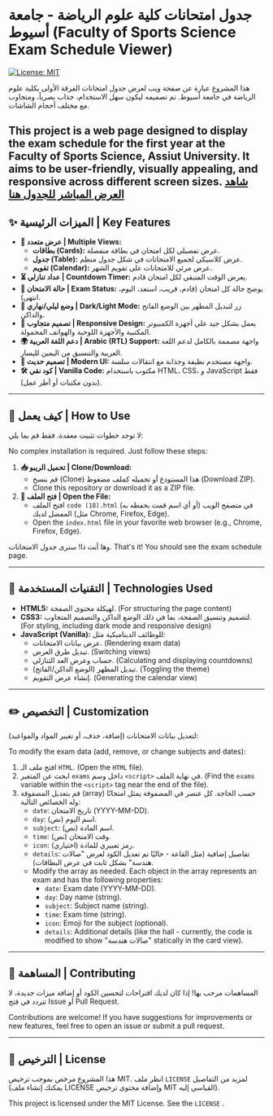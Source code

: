 # جدول امتحانات كلية علوم الرياضة - جامعة أسيوط (Faculty of Sports Science Exam Schedule Viewer)

[![License: MIT](https://img.shields.io/badge/License-MIT-yellow.svg)](https://opensource.org/licenses/MIT)

هذا المشروع عبارة عن صفحة ويب لعرض جدول امتحانات الفرقة الأولى بكلية علوم الرياضة في جامعة أسيوط. تم تصميمه ليكون سهل الاستخدام، جذاب بصرياً، ومتجاوب مع مختلف أحجام الشاشات.

This project is a web page designed to display the exam schedule for the first year at the Faculty of Sports Science, Assiut University. It aims to be user-friendly, visually appealing, and responsive across different screen sizes.
[شاهد العرض المباشر للجدول هنا](https://seif4d.github.io/examz/)
---

## ✨ الميزات الرئيسية | Key Features

*   **📅 عرض متعدد | Multiple Views:**
    *   **بطاقات (Cards):** عرض تفصيلي لكل امتحان في بطاقة منفصلة.
    *   **جدول (Table):** عرض كلاسيكي لجميع الامتحانات في شكل جدول منظم.
    *   **تقويم (Calendar):** عرض مرئي للامتحانات على تقويم الشهر.
*   **⏳ عداد تنازلي | Countdown Timer:** يعرض الوقت المتبقي لكل امتحان قادم.
*   **🚦 حالة الامتحان | Exam Status:** يوضح حالة كل امتحان (قادم، قريب، استعد، اليوم، انتهى).
*   **🎨 وضع ليلي/نهاري | Dark/Light Mode:** زر لتبديل المظهر بين الوضع الفاتح والداكن.
*   **📱 تصميم متجاوب | Responsive Design:** يعمل بشكل جيد على أجهزة الكمبيوتر المكتبية والأجهزة اللوحية والهواتف المحمولة.
*   **🌍 دعم اللغة العربية | Arabic (RTL) Support:** واجهة مصممة بالكامل لدعم اللغة العربية والتنسيق من اليمين لليسار.
*   **💅 تصميم حديث | Modern UI:** واجهة مستخدم نظيفة وجذابة مع انتقالات سلسة.
*   **🛠️ كود نقي | Vanilla Code:** مكتوب باستخدام HTML، CSS، و JavaScript فقط (بدون مكتبات أو أطر عمل).

---

## 🚀 كيف يعمل | How to Use

لا توجد خطوات تثبيت معقدة. فقط قم بما يلي:

No complex installation is required. Just follow these steps:

1.  **📥 تحميل الريبو | Clone/Download:**
    *   قم بنسخ (Clone) هذا المستودع أو تحميله كملف مضغوط (Download ZIP).
    *   Clone this repository or download it as a ZIP file.
2.  **📂 فتح الملف | Open the File:**
    *   افتح الملف `code (18).html` (أو أي اسم قمت بحفظه به) في متصفح الويب المفضل لديك (مثل Chrome, Firefox, Edge).
    *   Open the `index.html` file in your favorite web browser (e.g., Chrome, Firefox, Edge).

وها أنت ذا! سترى جدول الامتحانات.
That's it! You should see the exam schedule page.

---

## 🔧 التقنيات المستخدمة | Technologies Used

*   **HTML5:** لهيكلة محتوى الصفحة. (For structuring the page content)
*   **CSS3:** لتصميم وتنسيق الصفحة، بما في ذلك الوضع الداكن والتصميم المتجاوب. (For styling, including dark mode and responsive design)
*   **JavaScript (Vanilla):** للوظائف الديناميكية مثل:
    *   عرض بيانات الامتحانات. (Rendering exam data)
    *   تبديل طرق العرض. (Switching views)
    *   حساب وعرض العد التنازلي. (Calculating and displaying countdowns)
    *   تبديل المظهر (الوضع الداكن/الفاتح). (Toggling the theme)
    *   إنشاء عرض التقويم. (Generating the calendar view)

---

## ✏️ التخصيص | Customization

لتعديل بيانات الامتحانات (إضافة، حذف، أو تغيير المواد والمواعيد):

To modify the exam data (add, remove, or change subjects and dates):

1.  افتح ملف الـ `HTML`. (Open the `HTML` file).
2.  ابحث عن المتغير `exams` داخل وسم `<script>` في نهاية الملف. (Find the `exams` variable within the `<script>` tag near the end of the file).
3.  قم بتعديل المصفوفة (array) حسب الحاجة. كل عنصر في المصفوفة يمثل امتحانًا وله الخصائص التالية:
    *   `date`: تاريخ الامتحان (YYYY-MM-DD).
    *   `day`: اسم اليوم (نص).
    *   `subject`: اسم المادة (نص).
    *   `time`: وقت الامتحان (نص).
    *   `icon`: رمز تعبيري للمادة (اختياري).
    *   `details`: تفاصيل إضافية (مثل القاعة - حاليًا تم تعديل الكود لعرض "صالات هندسة" بشكل ثابت في عرض البطاقات).
    *   Modify the array as needed. Each object in the array represents an exam and has the following properties:
        *   `date`: Exam date (YYYY-MM-DD).
        *   `day`: Day name (string).
        *   `subject`: Subject name (string).
        *   `time`: Exam time (string).
        *   `icon`: Emoji for the subject (optional).
        *   `details`: Additional details (like the hall - currently, the code is modified to show "صالات هندسة" statically in the card view).

---


## 🤝 المساهمة | Contributing

المساهمات مرحب بها! إذا كان لديك اقتراحات لتحسين الكود أو إضافة ميزات جديدة، لا تتردد في فتح Issue أو Pull Request.

Contributions are welcome! If you have suggestions for improvements or new features, feel free to open an issue or submit a pull request.

---

## 📜 الترخيص | License

هذا المشروع مرخص بموجب ترخيص MIT. انظر ملف `LICENSE` لمزيد من التفاصيل (يمكنك إنشاء ملف LICENSE وإضافة محتوى ترخيص MIT القياسي إليه).

This project is licensed under the MIT License. See the `LICENSE` .
